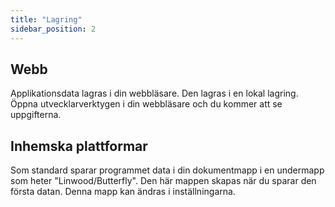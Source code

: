 ```yaml
---
title: "Lagring"
sidebar_position: 2
---
```


## Webb

Applikationsdata lagras i din webbläsare. Den lagras i en lokal lagring. Öppna utvecklarverktygen i din webbläsare och du kommer att se uppgifterna.

## Inhemska plattformar

Som standard sparar programmet data i din dokumentmapp i en undermapp som heter "Linwood/Butterfly". Den här mappen skapas när du sparar den första datan. Denna mapp kan ändras i inställningarna.
